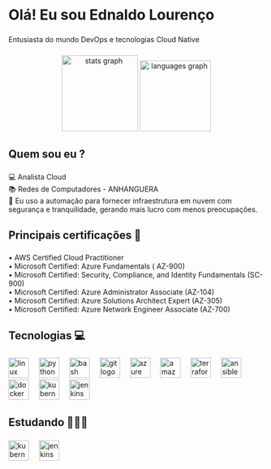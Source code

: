 <h1 align="left">Olá! Eu sou Ednaldo Lourenço</h1>

###

<p align="left">Entusiasta do mundo DevOps e tecnologias Cloud Native</p>

###

<div align="center">
  <img src="https://github-readme-stats.vercel.app/api?username=EdnaldoLourenco&hide_title=false&hide_rank=false&show_icons=true&include_all_commits=true&count_private=true&disable_animations=false&theme=dracula&locale=en&hide_border=false&order=1" height="150" alt="stats graph"  />
  <img src="https://github-readme-stats.vercel.app/api/top-langs?username=EdnaldoLourenco&locale=en&hide_title=false&layout=compact&card_width=320&langs_count=5&theme=dracula&hide_border=false&order=2" height="140" alt="languages graph"  />
</div>

###

<h2 align="left">Quem sou eu ?</h2>

###

<p align="left">💻 Analista Cloud<br>📚 Redes de Computadores - ANHANGUERA<br>🎯 Eu uso a automação para fornecer infraestrutura em nuvem com segurança e tranquilidade, gerando mais lucro com menos preocupações.</p>

###

<h2 align="left">Principais certificações 💭</h2>

###

<p align="left">• AWS Certified Cloud Practitioner<br>• Microsoft Certified: Azure Fundamentals ( AZ-900)<br>• Microsoft Certified: Security, Compliance, and Identity Fundamentals (SC-900)<br>• Microsoft Certified: Azure Administrator Associate (AZ-104)<br>• Microsoft Certified: Azure Solutions Architect Expert (AZ-305)<br>• Microsoft Certified: Azure Network Engineer Associate (AZ-700)</p>

###

<h2 align="left">Tecnologias 💻</h2>

###

<div align="left">
  <img src="https://cdn.jsdelivr.net/gh/devicons/devicon/icons/linux/linux-original.svg" height="40" alt="linux logo"  />
  <img width="12" />
  <img src="https://skillicons.dev/icons?i=py" height="40" alt="python logo"  />
  <img width="12" />
  <img src="https://skillicons.dev/icons?i=bash" height="40" alt="bash logo"  />
  <img width="12" />
  <img src="https://cdn.simpleicons.org/git/F05032" height="40" alt="git logo"  />
  <img width="12" />
  <img src="https://cdn.jsdelivr.net/gh/devicons/devicon/icons/azure/azure-original.svg" height="40" alt="azure logo"  />
  <img width="12" />
  <img src="https://skillicons.dev/icons?i=aws" height="40" alt="amazonwebservices logo"  />
  <img width="12" />
  <img src="https://cdn.jsdelivr.net/gh/devicons/devicon/icons/terraform/terraform-original.svg" height="40" alt="terraform logo"  />
  <img width="12" />
  <img src="https://cdn.jsdelivr.net/gh/devicons/devicon/icons/ansible/ansible-original.svg" height="40" alt="ansible logo"  />
  <img width="12" />
  <img src="https://cdn.simpleicons.org/docker/2496ED" height="40" alt="docker logo"  />
  <img width="12" />
  <img src="https://skillicons.dev/icons?i=kubernetes" height="40" alt="kubernetes logo"  />
  <img width="12" />
  <img src="https://skillicons.dev/icons?i=jenkins" height="40" alt="jenkins logo"  />
</div>

###

<h2 align="left">Estudando 👨🏼‍🎓</h2>

###

<div align="left">
  <img src="https://skillicons.dev/icons?i=kubernetes" height="40" alt="kubernetes logo"  />
  <img width="12" />
  <img src="https://skillicons.dev/icons?i=jenkins" height="40" alt="jenkins logo"  />
</div>

###
